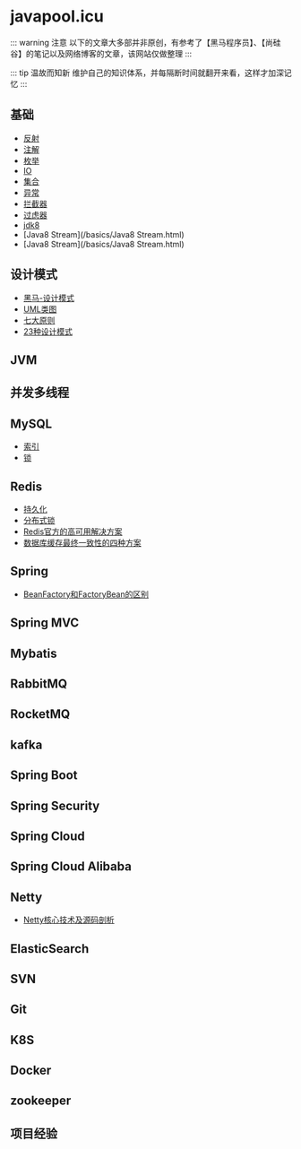# javapool.icu
::: warning 注意
以下的文章大多部并非原创，有参考了【黑马程序员】、【尚硅谷】的笔记以及网络博客的文章，该网站仅做整理
:::

::: tip 温故而知新
维护自己的知识体系，并每隔断时间就翻开来看，这样才加深记忆
:::
## 基础
- [反射](/basics/反射.html)
- [注解](/basics/注解.html)
- [枚举](/basics/枚举.html)
- [IO](/basics/IO.html)  
- [集合](/basics/集合.html)  
- [异常](/basics/异常.html)  
- [拦截器](/basics/拦截器.html)
- [过虑器](/basics/过虑器.html)
- [jdk8](/basics/jdk8.html)
- [Java8 Stream](/basics/Java8 Stream.html)
- [Java8 Stream](/basics/Java8 Stream.html)

## 设计模式
- [黑马-设计模式](/designpattern/黑马-设计模式.html)
- [UML类图](/designpattern/UML.html)
- [七大原则](/designpattern/七大原则.html)
- [23种设计模式](/designpattern/23种设计模式.html)

## JVM
## 并发多线程
## MySQL
- [索引](/mysql/索引.html)
- [锁](/mysql/锁.html)

## Redis
- [持久化](/redis/持久化.html)
- [分布式锁](/redis/分布式锁.html)
- [Redis官方的高可用解决方案](/redis/Redis官方的高可用解决方案.html)
- [数据库缓存最终一致性的四种方案](/redis/数据库缓存最终一致性的四种方案.html)
## Spring
- [BeanFactory和FactoryBean的区别](/spring/BeanFactory和FactoryBean的区别.html)
## Spring MVC
## Mybatis
## RabbitMQ
## RocketMQ
## kafka
## Spring Boot
## Spring Security
## Spring Cloud
## Spring Cloud Alibaba
## Netty
- [Netty核心技术及源码剖析](/netty/Netty核心技术及源码剖析.html)
## ElasticSearch
## SVN
## Git
## K8S
## Docker
## zookeeper
## 项目经验
